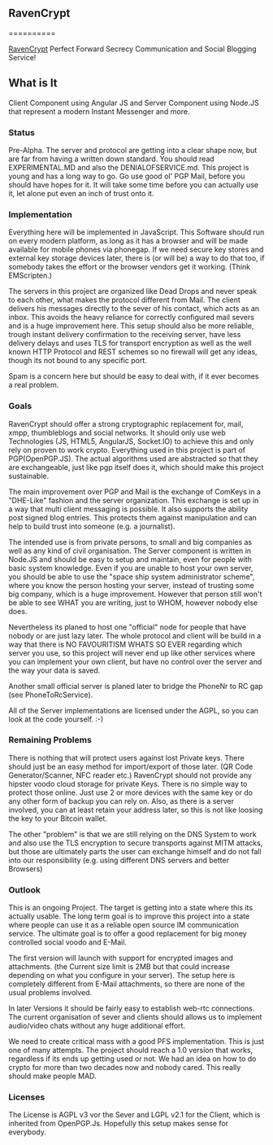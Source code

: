 ## RavenCrypt
==========

[RavenCrypt](http://ravencrypt.net/) Perfect Forward Secrecy Communication and Social Blogging Service!

## What is It

Client Component using Angular JS and Server Component using Node.JS that represent a modern Instant Messenger and more.

### Status

Pre-Alpha. The server and protocol are getting into a clear shape now, but are far from having a written down standard.
You should read EXPERIMENTAL.MD and also the DENIALOFSERVICE.md. This project is young and has a long way to go.
Go use good ol' PGP Mail, before you should have hopes for it. It will take some time before you can actually use it,
let alone put even an inch of trust onto it.

### Implementation

Everything here will be implemented in JavaScript. This Software should run on every modern platform, as long as it has a browser
and will be made available for mobile phones via phonegap. If we need secure key stores and external key storage devices later,
there is (or will be) a way to do that too, if somebody takes the effort or the browser vendors get it working. (Think EMScripten.)

The servers in this project are organized like Dead Drops and never speak to each other, what makes the protocol different from Mail.
The client delivers his messages directly to the sever of his contact, which acts as an inbox.
This avoids the heavy reliance for correctly configured mail severs and is a huge improvement here. This setup should also be more reliable,
trough instant delivery confirmation to the receiving server, have less delivery delays and uses TLS for transport encryption
as well as the well known HTTP Protocol and REST schemes so no firewall will get any ideas, though its not bound to any specific port.

Spam is a concern here but should be easy to deal with, if it ever becomes a real problem.

### Goals

RavenCrypt should offer a strong cryptographic replacement for, mail, xmpp, thumbleblogs and social networks.
It should only use web Technologies (JS, HTML5, AngularJS, Socket.IO) to achieve this and only rely on proven to work crypto.
Everything used in this project is part of PGP(OpenPGP.JS). The actual algorithms used are abstracted so
that they are exchangeable, just like pgp itself does it, which should make this project sustainable.

The main improvement over PGP and Mail is the exchange of ComKeys in a "DHE-Like" fashion and the server organization.
This exchange is set up in a way that multi client messaging is possible. It also supports the ability post signed blog entries.
This protects them against manipulation and can help to build trust into someone (e.g. a journalist).

The intended use is from private persons, to small and big companies as well as any kind of civil organisation.
The Server component is written in Node.JS and should be easy to setup and maintain, even for people with basic system knowledge.
Even if you are unable to host your own server, you should be able to use the "space ship system administrator scheme",
where you know the person hosting your server, instead of trusting some big company, which is a huge improvement.
However that person still won't be able to see WHAT you are writing, just to WHOM, however nobody else does.

Nevertheless its planed to host one "official" node for people that have nobody or are just lazy later.
The whole protocol and client will be build in a way that there is NO FAVOURITISM WHATS SO EVER regarding which server you use,
so this project will never end up like other services where you can implement your own client,
but have no control over the server and the way your data is saved.

Another small official server is planed later to bridge the PhoneNr to RC gap (see PhoneToRcService).

All of the Server implementations are licensed under the AGPL, so you can look at the code yourself. :-)

### Remaining Problems

There is nothing that will protect users against lost Private keys. There should just be an easy method for import/export of those later.
(QR Code Generator/Scanner, NFC reader etc.) RavenCrypt should not provide any hipster voodo cloud storage for private Keys.
There is no simple way to protect those online. Just use 2 or more devices with the same key or do any other form of backup you can rely on.
Also, as there is a server involved, you can at least retain your address later, so this is not like loosing the key to your Bitcoin wallet.

The other "problem" is that we are still relying on the DNS System to work and also use the TLS encryption to secure transports against MITM attacks,
but those are ultimately parts the user can exchange himself and do not fall into our responsibility (e.g. using different DNS servers and better Browsers)

### Outlook

This is an ongoing Project. The target is getting into a state where this its actually usable.
The long term goal is to improve this project into a state where people can use it as a reliable open source IM communication service.
The ultimate goal is to offer a good replacement for big money controlled social voodo and E-Mail.

The first version will launch with support for encrypted images and attachments.
(the Current size limit is 2MB but that could increase depending on what you configure in your server).
The setup here is completely different from E-Mail attachments, so there are none of the usual problems involved.

In later Versions it should be fairly easy to establish web-rtc connections. The current organisation of sever and
clients should allows us to implement audio/video chats without any huge additional effort.

We need to create critical mass with a good PFS implementation. This is just one of many attempts.
The project should reach a 1.0 version that works, regardless if its ends up getting used or not.
We had an idea on how to do crypto for more than two decades now and nobody cared. This really should make people MAD.

### Licenses

The License is AGPL v3 vor the Sever and LGPL v2.1 for the Client, which is inherited from OpenPGP.Js. Hopefully this setup makes sense for everybody.

